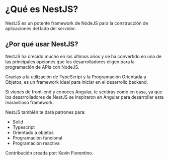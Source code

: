# ¿Qué es NestJS?

NestJS es un potente framework de NodeJS para la construcción de aplicaciones del lado del servidor.

## ¿Por qué usar NestJS?
NestJS ha crecido mucho en los últimos años y se ha convertido en una de las principales opciones que los desarrolladores eligen para la programación de APIs con NodeJS.

Gracias a la utilización de TypeScript y la Programación Orientada a Objetos, es un framework ideal para iniciar en el desarrollo backend.

Si vienes de front-end y conoces Angular, te sentirás como en casa, ya que los desarrolladores de NestJS se inspiraron en Angular para desarrollar este maravilloso framework.

NestJS también te dará patrones para:

* Solid
* Typescript
* Orientado a objetos
* Programación funcional
* Programación reactiva   

Contribución creada por: Kevin Fiorentino.